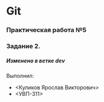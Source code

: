 # Git
### Практическая работа №5
### Задание 2.
##### Изменено в ветке dev
Выполнил:
* <Куликов Ярослав Викторович>
* <УВП-311>